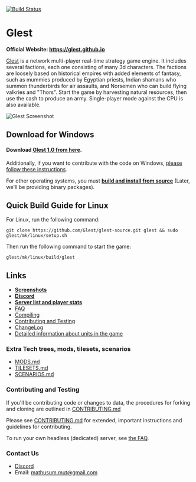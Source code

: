 [![Build Status](https://travis-ci.org/Glest/glest-source.svg?branch=develop)](https://travis-ci.org/Glest/glest-source)

# Glest

**Official Website: https://glest.github.io**

[Glest](https://glest.github.io) is a network multi-player real-time strategy game engine.
It includes several factions, each one consisting of many 3d characters. The factions are loosely
based on historical empires with added elements of fantasy, such as
mummies produced by Egyptian priests, Indian shamans who summon
thunderbirds for air assaults, and Norsemen who can build flying
valkries and "Thors". Start the game by harvesting natural resources,
then use the cash to produce an army. Single-player mode against the
CPU is also available.

![Glest Screenshot](https://glest.github.io/docs/assets/screenshots/screen147.jpg)

## Download for Windows

#### Download [Glest 1.0 from here](https://github.com/Glest/windows-installer/archive/1.0.zip).

Additionally, if you want
to contribute with the code on Windows, [please follow these
instructions](https://github.com/Glest/glest-source/blob/develop/mk/windows/README.md).

For other operating systems, you must [**build and install from
source**](https://github.com/Glest/glest-source/blob/develop/BUILD.md)
(Later, we'll be providing binary packages).

## Quick Build Guide for Linux

For Linux, run the following command:

    git clone https://github.com/Glest/glest-source.git glest && sudo glest/mk/linux/setup.sh

Then run the following command to start the game:

    glest/mk/linux/build/glest

## Links

* **[Screenshots](https://github.com/Glest/screenshots)**
* **[Discord](https://discord.gg/WaAaXS7)**
* **[Server list and player stats](http://master.glest.org)**
* [FAQ](https://glest.github.io/docs/faq.html)
* [Compiling](https://github.com/Glest/glest-source/blob/develop/BUILD.md)
* [Contributing and Testing](https://github.com/Glest/glest-source#contributing-and-testing)
* [ChangeLog](https://github.com/Glest/glest-source/blob/develop/ChangeLog.md)
* [Detailed information about units in the game](https://glest.github.io/docs)

### Extra Tech trees, mods, tilesets, scenarios

* [MODS.md](https://github.com/Glest/glest-data/blob/develop/MODS.md)
* [TILESETS.md](https://github.com/Glest/glest-data/blob/develop/TILESETS.md)
* [SCENARIOS.md](https://github.com/Glest/glest-data/blob/develop/SCENARIOS.md)

### Contributing and Testing

If you'll be contributing code or changes to data, the procedures for
forking and cloning are outlined in [CONTRIBUTING.md](https://github.com/Glest/glest-source/blob/develop/CONTRIBUTING.md)

Please see [CONTRIBUTING.md](https://github.com/Glest/glest-source/blob/develop/CONTRIBUTING.md)
for extended, important instructions and guidelines for contributing.

To run your own headless (dedicated) server, see [the FAQ](https://glest.github.io/docs/faq.html#headlessserver).

### Contact Us

* [Discord](https://discord.gg/WaAaXS7)
* Email: mathusum.mut@gmail.com
